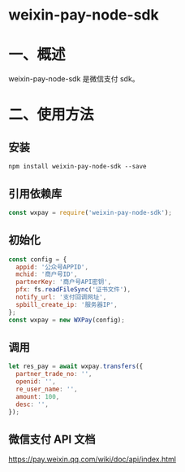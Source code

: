# weixin-pay-node-sdk

<a name="O8p0G"></a>

# 一、概述

weixin-pay-node-sdk 是微信支付 sdk。

<a name="xlIgq"></a>

# 二、使用方法

## 安装

```shell
npm install weixin-pay-node-sdk --save
```

## 引用依赖库

```js
const wxpay = require('weixin-pay-node-sdk');
```

## 初始化

```js
const config = {
  appid: '公众号APPID',
  mchid: '商户号ID',
  partnerKey: '商户号API密钥',
  pfx: fs.readFileSync('证书文件'),
  notify_url: '支付回调网址',
  spbill_create_ip: '服务器IP',
};
const wxpay = new WXPay(config);
```

## 调用

```js
let res_pay = await wxpay.transfers({
  partner_trade_no: '',
  openid: '',
  re_user_name: '',
  amount: 100,
  desc: '',
});
```

## 微信支付 API 文档
https://pay.weixin.qq.com/wiki/doc/api/index.html
